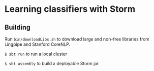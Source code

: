 Learning classifiers with Storm
===============================

Building
--------

Run ```bin/downloadLibs.sh``` to download large and non-free libraries from Lingpipe and Stanford CoreNLP.

```$ sbt run``` to run a local cluster

```$ sbt assembly``` to build a deployable Storm jar
